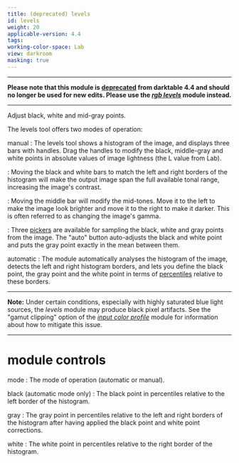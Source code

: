 ```yaml
---
title: (deprecated) levels
id: levels
weight: 20
applicable-version: 4.4
tags: 
working-color-space: Lab
view: darkroom
masking: true
---
```


---

**Please note that this module is [deprecated](../../darkroom/processing-modules/deprecated.md) from darktable 4.4 and should no longer be used for new edits. Please use the [_rgb levels_](./rgb-levels.md) module instead.**

---

Adjust black, white and mid-gray points.

The levels tool offers two modes of operation:

manual
: The levels tool shows a histogram of the image, and displays three bars with handles. Drag the handles to modify the black, middle-gray and white points in absolute values of image lightness (the L value from Lab).

: Moving the black and white bars to match the left and right borders of the histogram will make the output image span the full available tonal range, increasing the image's contrast. 

: Moving the middle bar will modify the mid-tones. Move it to the left to make the image look brighter and move it to the right to make it darker. This is often referred to as changing the image's gamma.

: Three [pickers](../../darkroom/processing-modules/module-controls.md#pickers) are available for sampling the black, white and gray points from the image. The "auto" button auto-adjusts the black and white point and puts the gray point exactly in the mean between them.

automatic
: The module automatically analyses the histogram of the image, detects the left and right histogram borders, and lets you define the black point, the gray point and the white point in terms of [percentiles](http://en.wikipedia.org/wiki/Percentile) relative to these borders.

---

**Note:** Under certain conditions, especially with highly saturated blue light sources, the _levels_ module may produce black pixel artifacts. See the "gamut clipping" option of the [_input color profile_](./input-color-profile.md) module for information about how to mitigate this issue.

---

# module controls

mode
: The mode of operation (automatic or manual).

black (automatic mode only)
: The black point in percentiles relative to the left border of the histogram.

gray
: The gray point in percentiles relative to the left and right borders of the histogram after having applied the black point and white point corrections.

white
: The white point in percentiles relative to the right border of the histogram.
